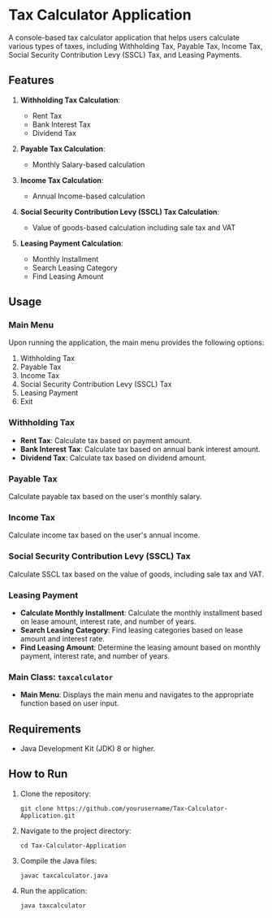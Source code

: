 
# Tax Calculator Application

A console-based tax calculator application that helps users calculate various types of taxes, including Withholding Tax, Payable Tax, Income Tax, Social Security Contribution Levy (SSCL) Tax, and Leasing Payments.

## Features

1. **Withholding Tax Calculation**:
   - Rent Tax
   - Bank Interest Tax
   - Dividend Tax

2. **Payable Tax Calculation**:
   - Monthly Salary-based calculation

3. **Income Tax Calculation**:
   - Annual Income-based calculation

4. **Social Security Contribution Levy (SSCL) Tax Calculation**:
   - Value of goods-based calculation including sale tax and VAT

5. **Leasing Payment Calculation**:
   - Monthly Installment
   - Search Leasing Category
   - Find Leasing Amount

## Usage

### Main Menu

Upon running the application, the main menu provides the following options:
1. Withholding Tax
2. Payable Tax
3. Income Tax
4. Social Security Contribution Levy (SSCL) Tax
5. Leasing Payment
6. Exit

### Withholding Tax

- **Rent Tax**: Calculate tax based on payment amount.
- **Bank Interest Tax**: Calculate tax based on annual bank interest amount.
- **Dividend Tax**: Calculate tax based on dividend amount.

### Payable Tax

Calculate payable tax based on the user's monthly salary.

### Income Tax

Calculate income tax based on the user's annual income.

### Social Security Contribution Levy (SSCL) Tax

Calculate SSCL tax based on the value of goods, including sale tax and VAT.

### Leasing Payment

- **Calculate Monthly Installment**: Calculate the monthly installment based on lease amount, interest rate, and number of years.
- **Search Leasing Category**: Find leasing categories based on lease amount and interest rate.
- **Find Leasing Amount**: Determine the leasing amount based on monthly payment, interest rate, and number of years.



### Main Class: `taxcalculator`

- **Main Menu**: Displays the main menu and navigates to the appropriate function based on user input.



## Requirements

- Java Development Kit (JDK) 8 or higher.

## How to Run

1. Clone the repository:
   ```
   git clone https://github.com/yourusername/Tax-Calculator-Application.git
   ```
2. Navigate to the project directory:
   ```
   cd Tax-Calculator-Application
   ```
3. Compile the Java files:
   ```
   javac taxcalculator.java
   ```
4. Run the application:
   ```
   java taxcalculator
   ```

